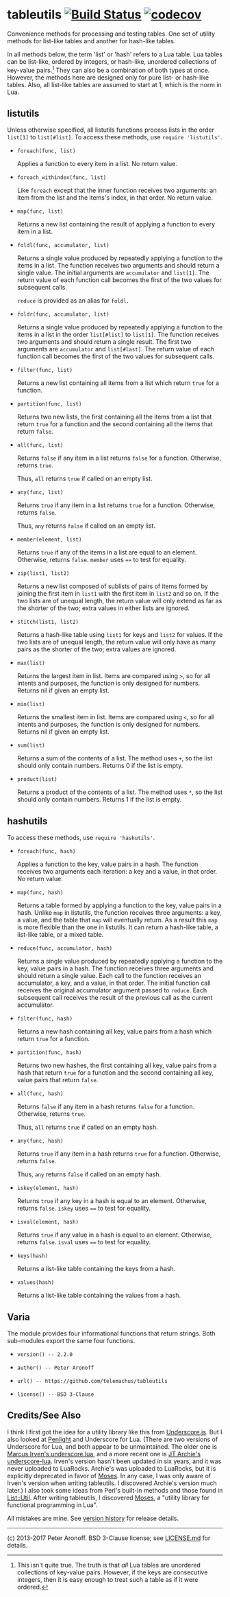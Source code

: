 # tableutils [![Build Status](https://travis-ci.org/telemachus/tableutils.svg?branch=master)](https://travis-ci.org/telemachus/tableutils) [![codecov](https://codecov.io/gh/telemachus/tableutils/branch/master/graph/badge.svg)](https://codecov.io/gh/telemachus/tableutils)

Convenience methods for processing and testing tables. One set of utility
methods for list-like tables and another for hash-like tables.

In all methods below, the term 'list' or 'hash' refers to a Lua table. Lua
tables can be list-like, ordered by integers, or hash-like, unordered
collections of key-value pairs.[^1] They can also be a combination of both
types at once. However, the methods here are designed only for pure list- or
hash-like tables. Also, all list-like tables are assumed to start at 1, which
is the norm in Lua.

## listutils

Unless otherwise specified, all listutils functions process lists in the order
`list[1]` to `list[#list]`. To access these methods, use `require 'listutils'`.

+ `foreach(func, list)`

	Applies a function to every item in a list. No return value.

+ `foreach_withindex(func, list)`

	Like `foreach` except that the inner function receives two arguments:
	an item from the list and the items's index, in that order. No return
	value.

+ `map(func, list)`

	Returns a new list containing the result of applying a function to
	every item in a list.

+ `foldl(func, accumulator, list)`

	Returns a single value produced by repeatedly applying a function to
	the items in a list. The function receives two arguments and should
	return a single value. The initial arguments are `accumulator` and
	`list[1]`.  The return value of each function call becomes the first of
	the two values for subsequent calls.

	`reduce` is provided as an alias for `foldl`.

+ `foldr(func, accumulator, list)`

	Returns a single value produced by repeatedly applying a function to
	the items in a list in the order `list[#list]` to `list[1]`. The
	function receives two arguments and should return a single result. The
	first two arguments are `accumulator` and `list[#last]`. The return
	value of each function call becomes the first of the two values for
	subsequent calls.

+ `filter(func, list)`

	Returns a new list containing all items from a list which return `true`
	for a function.

+ `partition(func, list)`

	Returns two new lists, the first containing all the items from a list
	that return `true` for a function and the second containing all the
	items that return `false`.

+ `all(func, list)`

	Returns `false` if any item in a list returns `false` for a function.
	Otherwise, returns `true`.

	Thus, `all` returns `true` if called on an empty list.

+ `any(func, list)`

	Returns `true` if any item in a list returns `true` for a function.
	Otherwise, returns `false`.

	Thus, `any` returns `false` if called on an empty list.

+ `member(element, list)`

	Returns `true` if any of the items in a list are equal to an element.
	Otherwise, returns `false`. `member` uses `==` to test for equality.

+ `zip(list1, list2)`

	Returns a new list composed of sublists of pairs of items formed by
	joining the first item in `list1` with the first item in `list2` and so
	on. If the two lists are of unequal length, the return value will only
	extend as far as the shorter of the two; extra values in either lists
	are ignored.

+ `stitch(list1, list2)`

	Returns a hash-like table using `list1` for keys and `list2` for
	values. If the two lists are of unequal length, the return value will
	only have as many pairs as the shorter of the two; extra values are
	ignored.

+ `max(list)`

	Returns the largest item in list. Items are compared using `>`, so for
	all intents and purposes, the function is only designed for numbers.
	Returns nil if given an empty list.

+ `min(list)`

	Returns the smallest item in list. Items are compared using `<`, so for
	all intents and purposes, the function is only designed for numbers.
	Returns nil if given an empty list.

+ `sum(list)`

	Returns a sum of the contents of a list. The method uses `+`, so the
	list should only contain numbers. Returns 0 if the list is empty.

+ `product(list)`

	Returns a product of the contents of a list. The method uses `*`, so
	the list should only contain numbers. Returns 1 if the list is empty.

## hashutils

To access these methods, use `require 'hashutils'`.

+ `foreach(func, hash)`

	Applies a function to the key, value pairs in a hash. The function
	receives two arguments each iteration: a key and a value, in that
	order.  No return value.
	

+ `map(func, hash)`

	Returns a table formed by applying a function to the key, value pairs
	in a hash. Unlike `map` in listutils, the function receives three
	arguments: a key, a value, and the table that `map` will eventually
	return. As a result this `map` is more flexible than the one in
	listutils. It can return a hash-like table, a list-like table, or
	a mixed table.

+ `reduce(func, accumulator, hash)`

	Returns a single value produced by repeatedly applying a function to
	the key, value pairs in a hash. The function receives three arguments
	and should return a single value. Each call to the function receives an
	accumulator, a key, and a value, in that order. The initial function
	call receives the original accumulator argument passed to `reduce`.
	Each subsequent call receives the result of the previous call as the
	current accumulator.

+ `filter(func, hash)`

	Returns a new hash containing all key, value pairs from a hash which
	return `true` for a function.

+ `partition(func, hash)`

	Returns two new hashes, the first containing all key, value pairs from
	a hash that return `true` for a function and the second containing all
	key, value pairs that return `false`.

+ `all(func, hash)`

	Returns `false` if any item in a hash returns `false` for a function.
	Otherwise, returns `true`.

	Thus, `all` returns `true` if called on an empty hash.

+ `any(func, hash)`

	Returns `true` if any item in a hash returns `true` for a function.
	Otherwise, returns `false`.

	Thus, `any` returns `false` if called on an empty hash.

+ `iskey(element, hash)`

	Returns `true` if any key in a hash is equal to an element. Otherwise,
	returns `false`. `iskey` uses `==` to test for equality.

+ `isval(element, hash)`

	Returns `true` if any value in a hash is equal to an element.
	Otherwise, returns `false`. `isval` uses `==` to test for equality.

+ `keys(hash)`

	Returns a list-like table containing the keys from a hash.

+ `values(hash)`

	Returns a list-like table containing the values from a hash.

## Varia

The module provides four informational functions that return strings. Both sub-modules export the same four functions.

+ `version() -- 2.2.0`

+ `author() -- Peter Aronoff`

+ `url() -- https://github.com/telemachus/tableutils`

+ `license() -- BSD 3-Clause`

## Credits/See Also

I think I first got the idea for a utility library like this from
[Underscore.js][underscorejs]. But I also looked at [Penlight][penlight] and
Underscore for Lua. (There are two versions of Underscore for Lua, and both
appear to be unmaintained. The older one is [Marcus Irven's underscore.lua][mu],
and a more recent one is [JT Archie's underscore-lua][jtu]. Irven's version
hasn't been updated in six years, and it was never uploaded to LuaRocks.
Archie's was uploaded to LuaRocks, but it is explicitly deprecated in favor of
[Moses][m]. In any case, I was only aware of Irven's version when writing
tableutils. I discovered Archie's version much later.) I also took some
ideas from Perl's built-in methods and those found in [List::Util][lu]. After
writing tableutils, I discovered [Moses][m], a "utility library for functional
programming in Lua".

[underscorejs]: http://underscorejs.org
[penlight]: https://github.com/stevedonovan/Penlight
[mu]: https://github.com/mirven/underscore.lua
[jtu]: https://github.com/jtarchie/underscore-lua
[lu]: http://perldoc.perl.org/List/Util.html
[m]: https://github.com/Yonaba/Moses

All mistakes are mine. See [version history][c] for release details.

[c]: /CHANGES.md

---

(c) 2013-2017 Peter Aronoff. BSD 3-Clause license; see [LICENSE.md][li] for
details.

[li]: /LICENSE.md

[^1]: This isn't quite true. The truth is that *all* Lua tables are unordered collections of key-value pairs. However, if the keys are consecutive integers, then it is easy enough to treat such a table as if it were ordered.
